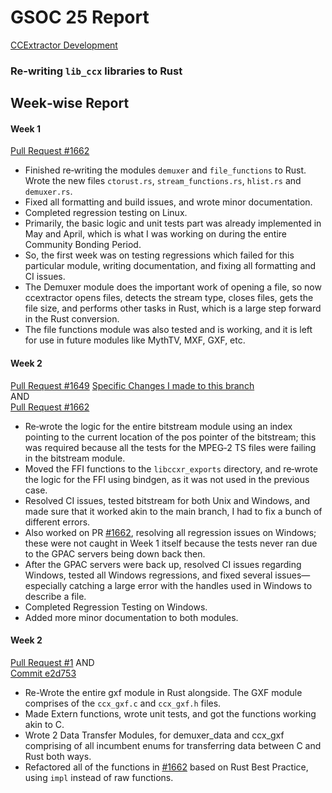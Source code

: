 # GSOC 25 Report
[CCExtractor Development](https://summerofcode.withgoogle.com/programs/2025/organizations/ccextractor-development)
### Re-writing `lib_ccx` libraries to Rust

## Week‑wise Report

#### Week 1  
[Pull Request #1662](https://github.com/CCExtractor/ccextractor/pull/1662)

- Finished re‑writing the modules `demuxer` and `file_functions` to Rust. Wrote the new files `ctorust.rs`, `stream_functions.rs`, `hlist.rs` and `demuxer.rs`.
- Fixed all formatting and build issues, and wrote minor documentation.  
- Completed regression testing on Linux.
- Primarily, the basic logic and unit tests part was already implemented in May and April, which is what I was working on during the entire Community Bonding Period.  
- So, the first week was on testing regressions which failed for this particular module, writing documentation, and fixing all formatting and CI issues.  
- The Demuxer module does the important work of opening a file, so now ccextractor opens files, detects the stream type, closes files, gets the file size, and performs other tasks in Rust, which is a large step forward in the Rust conversion.  
- The file functions module was also tested and is working, and it is left for use in future modules like MythTV, MXF, GXF, etc.

#### Week 2  
[Pull Request #1649](https://github.com/CCExtractor/ccextractor/pull/1649) 
[Specific Changes I made to this branch](https://github.com/CCExtractor/ccextractor/pull/1649/commits/e04b43017138c3c1e94c245e9d1dd01de293dbed)<br>
AND  
[Pull Request #1662](https://github.com/CCExtractor/ccextractor/pull/1662)

- Re‑wrote the logic for the entire bitstream module using an index pointing to the current location of the pos pointer of the bitstream; this was required because all the tests for the MPEG‑2 TS files were failing in the bitstream module.
- Moved the FFI functions to the `libccxr_exports` directory, and re‑wrote the logic for the FFI using bindgen, as it was not used in the previous case.
- Resolved CI issues, tested bitstream for both Unix and Windows, and made sure that it worked akin to the main branch, I had to fix a bunch of different errors.
- Also worked on PR [#1662](https://github.com/CCExtractor/ccextractor/pull/1662), resolving all regression issues on Windows; these were not caught in Week 1 itself because the tests never ran due to the GPAC servers being down back then.
- After the GPAC servers were back up, resolved CI issues regarding Windows, tested all Windows regressions, and fixed several issues—especially catching a large error with the handles used in Windows to describe a file.
- Completed Regression Testing on Windows.
- Added more minor documentation to both modules.

#### Week 2  
[Pull Request #1](https://github.com/steel-bucket/ccextractor/pull/1) 
AND  
[Commit e2d753](https://github.com/CCExtractor/ccextractor/pull/1662/commits/5184ac5bd9645658a4eb3cb7ecdacd7ce6e2d753)

- Re-Wrote the entire gxf module in Rust alongside. The GXF module comprises of the `ccx_gxf.c` and `ccx_gxf.h` files.
- Made Extern functions, wrote unit tests, and got the functions working akin to C.
- Wrote 2 Data Transfer Modules, for demuxer_data and ccx_gxf comprising of all incumbent enums for transferring data between C and Rust both ways.
- Refactored all of the functions in [#1662](https://github.com/CCExtractor/ccextractor/pull/1662) based on Rust Best Practice, using `impl` instead of raw functions.
